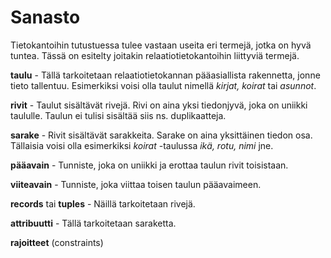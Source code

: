 # Sanasto

Tietokantoihin tutustuessa tulee vastaan useita eri termejä, jotka on hyvä tuntea. Tässä on esitelty joitakin relaatiotietokantoihin liittyviä termejä.

**taulu** - Tällä tarkoitetaan relaatiotietokannan pääasiallista rakennetta, jonne tieto tallentuu. Esimerkiksi voisi olla taulut nimellä _kirjat, koirat_ tai _asunnot_.

**rivit** - Taulut sisältävät rivejä. Rivi on aina yksi tiedonjyvä, joka on uniikki taululle. Taulun ei tulisi sisältää siis ns. duplikaatteja.

**sarake** - Rivit sisältävät sarakkeita. Sarake on aina yksittäinen tiedon osa. Tällaisia voisi olla esimerkiksi _koirat_ -taulussa _ikä, rotu, nimi_ jne.

**pääavain** - Tunniste, joka on uniikki ja erottaa taulun rivit toisistaan.

**viiteavain** - Tunniste, joka viittaa toisen taulun pääavaimeen.

**records** tai **tuples** - Näillä tarkoitetaan rivejä.

**attribuutti** - Tällä tarkoitetaan saraketta.

**rajoitteet** \(constraints\)

